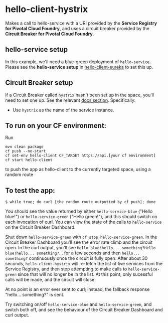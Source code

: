 # hello-client-hystrix
Makes a call to hello-service with a URI provided by the **Service Registry for Pivotal Cloud Foundry**, and uses a circuit breaker provided by the **Circuit Breaker for Pivotal Cloud Foundry**.

## hello-service setup
In this example, we'll need a blue-green deployment of ```hello-service```. Please see the **hello-service setup** in [hello-client-eureka](https://github.com/willtran-/spring-cloud-demo/tree/master/hello-client-eureka) to set this up.

## Circuit Breaker setup
If a Circuit Breaker called ```hystrix``` hasn't been set up in the space, you'll need to set one up. See the relevant [docs section](http://cf-p1-docs-staging.cfapps.io/spring-cloud-services/circuit-breaker/#create-dashboard). Specifically: 

* Use ```hystrix``` as the name of the service instance.

## To run on your CF environment:
Run 
```
mvn clean package
cf push --no-start
cf set-env hello-client CF_TARGET https://api.[your cf environment]
cf start hello-client
``` 
to push the app as hello-client to the currently targeted space, using a random route

## To test the app:
``` $ while true; do curl [the random route outputted by cf push]; done ```

You should see the value returned by either ```hello-service-blue``` ("Hello blue!") or ```hello-service-green``` ("Hello green!"), and this should switch on each invocation of curl.  You can view the state of the calls to ```hello-service``` on the Circuit Breaker Dashboard. 

Shut down ```hello-service-green``` with ```cf stop hello-service-green```. In the Circuit Breaker Dashboard you'll see the error rate climb and the circuit open. In the curl output, you'll see ```Hello blue!hello... something?Hello blue!hello... something?```... for a few seconds and then ```hello... something?``` continuously once the circuit is fully open. After about 30 seconds, ```hello-client-hystrix``` will re-fetch the list of live services from the Service Registry, and then stop attempting to make calls to ```hello-service-green``` since that will no longer be in the list. At this point, only sucessful calls will be made, and the circuit will close. 

At no point is an error ever sent to curl; instead, the fallback response "hello... something?" is sent. 

Try switching on/off ```hello-service-blue``` and ```hello-service-green```, and switch both off, and see the behaviour of the Circuit Breaker Dashboard and curl output. 
